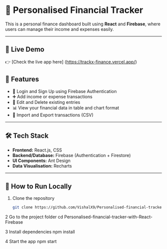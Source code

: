 # 💸 Personalised Financial Tracker

This is a personal finance dashboard built using **React** and **Firebase**, where users can manage their income and expenses easily.

---

## 📡 Live Demo

👉 [Check the live app here] (https://trackx-finance.vercel.app/)

## 🔧 Features

- 🔐 Login and Sign Up using Firebase Authentication
- ➕ Add income or expense transactions
- 🧾 Edit and Delete existing entries
- 📊 View your financial data in table and chart format
- 📁 Import and Export transactions (CSV)

---

## 🛠 Tech Stack

- **Frontend:** React.js, CSS
- **Backend/Database:** Firebase (Authentication + Firestore)
- **UI Components:** Ant Design
- **Data Visualisation:** Recharts

---

## 🚀 How to Run Locally

1. Clone the repository  
   ```bash
   git clone https://github.com/VishalX9/Personalised-financial-tracker-with-React-Firebase.git

2 Go to the project folder
cd Personalised-financial-tracker-with-React-Firebase

3 Install dependencies
 npm install

 
4 Start the app
npm start
